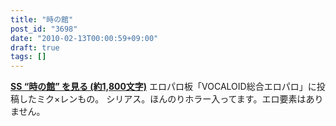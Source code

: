 ```yaml
---
title: "時の館"
post_id: "3698"
date: "2010-02-13T00:00:59+09:00"
draft: true
tags: []
---
```



**[SS “時の館” を見る (約1,800文字)](https://danmaq.com/tag/frozen-mansion)** エロパロ板「VOCALOID総合エロパロ」に投稿したミク×レンもの。 シリアス。ほんのりホラー入ってます。エロ要素はありません。
